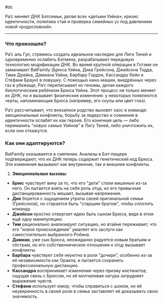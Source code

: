#dc

Ра’с меняет ДНК Бэтсемьи, делая всех «детьми Уэйна»; кризис идентичности, политика стай и проверка семейных уз под давлением новой «родословной».

---
### Что произошло?
Ра’с аль Гул, стремясь создать идеальное наследие для Лиги Теней и одновременно ослабить Бэтмена, разрабатывает передовую технологию модификации ДНК. Во время крупной операции в Готэме он заманивает BatFamily (Брюса Уэйна, Дика Грейсона, Джейсона Тодда, Тима Дрейка, Дамиана Уэйна, Барбару Гордон, Кассандру Кейн и Стефани Браун) в ловушку. С помощью нано-машин, внедрённых через газ в убежище, Ра’с переписывает их геномы, делая каждого биологическим ребёнком Брюса Уэйна. Этот процесс не только меняет их ДНК, но и вызывает физические изменения: у некоторых появляются черты, напоминающие Брюса (например, его скулы или цвет глаз).

Ра’с рассчитывает, что внезапное родство вызовет хаос в команде: эмоциональные конфликты, борьбу за лидерство и сомнения в идентичности ослабят их как героев. Его конечная цель — либо переманить "новую семью Уэйнов" в Лигу Теней, либо уничтожить их, если они откажутся.

### Как они адаптируются?
BatFamily оказывается в смятении. Анализы в Бэт-пещере подтверждают, что их ДНК теперь содержит генетический код Брюса. Эти изменения вызывают как внутренние, так и внешние конфликты.

1. **Эмоциональные вызовы**:
- **Брюс** чувствует вину за то, что его "дети" стали мишенью из-за него. Он пытается взять на себя роль отца, но его привычная дистанцированность мешает, вызывая напряжение.
- **Дик** борется с ощущением утраты своей оригинальной семьи (Грейсонов), но старается быть "старшим братом", чтобы сплотить команду.
- **Джейсон** яростно отвергает идею быть сыном Брюса, видя в этом ещё одну манипуляцию.
- **Тим** рационально анализирует ситуацию, но втайне переживает, что его "новое происхождение" умаляет его заслуги как самостоятельно выбранного Робина.
- **Дамиан**, уже сын Брюса, неожиданно радуется новым братьям и сёстрам, но его собственническое отношение к отцу вызывает конфликты.
- **Барбара** чувствует себя неуютно в роли "дочери", особенно из-за её независимости как Оракла, и пытается сохранить профессиональную дистанцию.
- **Кассандра** воспринимает изменения через призму инстинктов, ощущая связь с Брюсом, но её молчаливая натура затрудняет выражение чувств.
- **Стефани** использует юмор, чтобы справиться с шоком, но её неуверенность в своей роли в семье заставляет её доказывать свою значимость.


